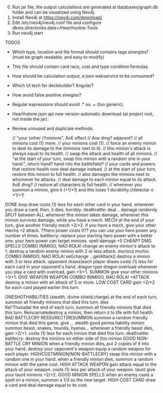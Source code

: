 0) Run jar file, the output calculations are generated at databases/graph.db folder and can be visualized using Neo4j.
1) Install Neo4j at https://neo4j.com/download/ 
2) Edit /etc/neo4j/neo4j.conf file and configure dbms.directories.data=<PATH>/Hearthsotne-Tools
3) Run neo4j start

TODOS
- Which type, location and file format should contains tags sinergies? (must be graph readable, and easy to modify)
- This file should contain card race, cost and type condition formulas.
- How should be calculation output, a json webservice to be consumed?
- Which UI tech for deckbuilder? Angular?
- How avoid false positive sinegies?
- Regular expressions should avoid  .* ou .+ (too generic).
- Hearthstone json api new version automatic download (at project root, not inside the jar).
- Review unnused and duplicate methods.

	// "your (other )?minions", AoE effect
	// Aoe dmg? adjacent?
	// all minions cost (1) more.
	// your minions cost (1).
	// force an enemy minion to deal its damage to the (minions next to it).
	// this minion's attack is always equal to its health.
	// swap the attack and health of all minions.
	// "at the start of your turn, swap this minion with a random one in your hand.", return hand? hand into the battlefield?
	// your cards and powers that restore health now deal damage instead.
	// at the start of your turn, restore this minion to full health.
	// also damages the minions next to whomever he attacks.
	// deal damage to each minion equal to its attack. AoE dmg?
	// restore all characters to full health.
	// whenever you summon a minion, give it (+1/+1) and this loses 1 durability.//detectar o +1/+1!

DONE
loop
draw				costs (1) less for each other card in your hand.		whenever you draw a card,
then, it dies. horribly.	deathrattle:
deal .. damage randomly SPLIT between ALL	whenever this minion takes damage,		whenever this minion survives damage,
while you have a mech.		MECH			at the end of your turn, give another friendly mech +2/+2.	if you have a mech,		give your other mechs +2 attack.
??hero power costs 0?? 		you can use your hero power any number of times.	battlecry: replace your starting hero power with a better one.		your hero power can target minions.
spell damage +5			CHEAP? DMG SPELLS
COMBO INIMIGO, NAO ROLA! change an enemy minion's attack to 1.	destroy a random enemy minion with 2 or less attack.
murlocs				murloc
COMBO INIMIGO, NAO ROLA! set|change ...getAttack()		destroy a minion with 3 or less attack.
opponent draws|each player draws			costs (1) less for each card in your opponent's hand.
dragon type			dragon
overload			whenever you play a card with overload, gain +1/+1.
SUMMON				give your other minions +1/+1.
GIVE WEAPON			WEAPON
COMBO INIMIGO, NAO ROLA! +ATTACK				destroy a minion with an attack of 5 or more.
LOW COST CARD			gain +2/+2 for each card played earlier this turn.

ONESHOTHABILITIES (stealth, divine shield,charge)			at the end of each turn, summon all friendly minions that died this turn.	dies	
Kel'Thuzadat the end of each turn, summon all friendly minions that died this turn.	Reincarnatedestroy a minion, then return it to life with full health.
BAD BATTLECRY			RESSURECT|RESUMMON		summon a random friendly minion that died this game.
give ... stealth		good perma hability minion
summon beast, snakes, hounds, hyenas...		whenever a friendly beast dies, gain +2/+1.		costs (1) less for each minion that died this turn.
deathrattle:			battlecry: destroy the minions on either side of this minion
GOOD NON-BATTLE CRY MINION	when a friendly minion dies, put 2 copies of it into your hand.
destroy your opponent's weapon		equip a random weapon for each player.
HIGHCOSTMINION(NON-BATTLECRY)	swap this minion with a random one in your hand.	when a friendly minion dies, summon a random minion with the same cost.
HIGH ATTACK WEAPON		gain attack equal to the attack of your weapon.		costs (1) less per attack of your weapon.
taunt				give your taunt minions +2/+2.
GOOD MINION SPELLS		when an enemy casts a spell on a minion, summon a 1/3 as the new target.
HIGH COST CARD			draw a card and deal damage equal to its cost.
